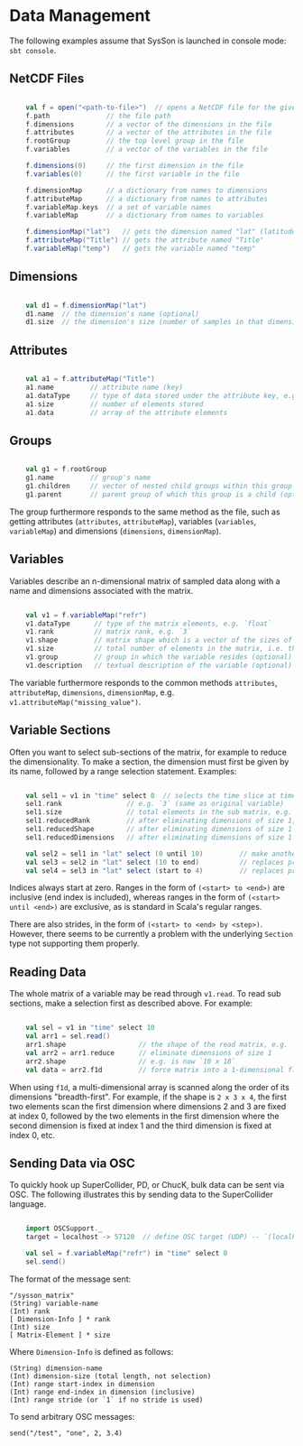 # Data Management

The following examples assume that SysSon is launched in console mode: `sbt console`.

## NetCDF Files

```scala

    val f = open("<path-to-file>")  // opens a NetCDF file for the given path
    f.path              // the file path
    f.dimensions        // a vector of the dimensions in the file
    f.attributes        // a vector of the attributes in the file
    f.rootGroup         // the top level group in the file
    f.variables         // a vector of the variables in the file

    f.dimensions(0)     // the first dimension in the file
    f.variables(0)      // the first variable in the file

    f.dimensionMap      // a dictionary from names to dimensions
    f.attributeMap      // a dictionary from names to attributes
    f.variableMap.keys  // a set of variable names
    f.variableMap       // a dictionary from names to variables

    f.dimensionMap("lat")   // gets the dimension named "lat" (latitude)
    f.attributeMap("Title") // gets the attribute named "Title"
    f.variableMap("temp")   // gets the variable named "temp"

```

## Dimensions

```scala

    val d1 = f.dimensionMap("lat")
    d1.name  // the dimension's name (optional)
    d1.size  // the dimension's size (number of samples in that dimension)

```

## Attributes

```scala

    val a1 = f.attributeMap("Title")
    a1.name         // attribute name (key)
    a1.dataType     // type of data stored under the attribute key, e.g. `String`
    a1.size         // number of elements stored
    a1.data         // array of the attribute elements

```

## Groups

```scala

    val g1 = f.rootGroup
    g1.name         // group's name
    g1.children     // vector of nested child groups within this group
    g1.parent       // parent group of which this group is a child (optional)

```

The group furthermore responds to the same method as the file, such as getting attributes (`attributes`, `attributeMap`), variables (`variables`, `variableMap`) and dimensions (`dimensions`, `dimensionMap`).

## Variables

Variables describe an n-dimensional matrix of sampled data along with a name and dimensions associated with the matrix.

```scala

    val v1 = f.variableMap("refr")
    v1.dataType      // type of the matrix elements, e.g. `float`
    v1.rank          // matrix rank, e.g. `3`
    v1.shape         // matrix shape which is a vector of the sizes of each dimension, e.g. `Vector(108, 10, 18)`
    v1.size          // total number of elements in the matrix, i.e. the product of the shape; e.g. `19440`
    v1.group         // group in which the variable resides (optional)
    v1.description   // textual description of the variable (optional)

```

The variable furthermore responds to the common methods `attributes`, `attributeMap`, `dimensions`, `dimensionMap`, e.g. `v1.attributeMap("missing_value")`.

## Variable Sections

Often you want to select sub-sections of the matrix, for example to reduce the dimensionality. To make a section, the dimension must first be given by its name, followed by a range selection statement. Examples:

```scala

    val sel1 = v1 in "time" select 0  // selects the time slice at time index 0
    sel1.rank                // e.g. `3` (same as original variable)
    sel1.size                // total elements in the sub matrix, e.g. `180`
    sel1.reducedRank         // after eliminating dimensions of size 1, e.g. `2`
    sel1.reducedShape        // after eliminating dimensions of size 1
    sel1.reducedDimensions   // after eliminating dimensions of size 1

    val sel2 = sel1 in "lat" select (0 until 10)         // make another selection
    val sel3 = sel2 in "lat" select (10 to end)          // replaces previous selection
    val sel4 = sel3 in "lat" select (start to 4)         // replaces previous selection

```

Indices always start at zero. Ranges in the form of `(<start> to <end>)` are inclusive (end index is included), whereas ranges in the form of `(<start> until <end>)` are exclusive, as is standard in Scala's regular ranges.

There are also strides, in the form of `(<start> to <end> by <step>)`. However, there seems to be currently a problem with the underlying `Section` type not supporting them properly.

## Reading Data

The whole matrix of a variable may be read through `v1.read`. To read sub sections, make a selection first as described above. For example:

```scala

    val sel = v1 in "time" select 10
    val arr1 = sel.read()
    arr1.shape                  // the shape of the read matrix, e.g. `1 x 10 x 18`
    val arr2 = arr1.reduce      // eliminate dimensions of size 1
    arr2.shape                  // e.g. is now `10 x 18`
    val data = arr2.f1d         // force matrix into a 1-dimensional float vector

```

When using `f1d`, a multi-dimensional array is scanned along the order of its dimensions "breadth-first". For example, if the shape is `2 x 3 x 4`, the first two elements scan the first dimension where dimensions 2 and 3 are fixed at index 0, followed by the two elements in the first dimension where the second dimension is fixed at index 1 and the third dimension is fixed at index 0, etc.

## Sending Data via OSC

To quickly hook up SuperCollider, PD, or ChucK, bulk data can be sent via OSC. The following illustrates this by sending data to the SuperCollider language.

```scala

    import OSCSupport._
    target = localhost -> 57120  // define OSC target (UDP) -- `(localhost, 57120)` is the default

    val sel = f.variableMap("refr") in "time" select 0
    sel.send()

```

The format of the message sent:

    "/sysson_matrix"
    (String) variable-name
    (Int) rank
    [ Dimension-Info ] * rank
    (Int) size
    [ Matrix-Element ] * size

Where `Dimension-Info` is defined as follows:

    (String) dimension-name
    (Int) dimension-size (total length, not selection)
    (Int) range start-index in dimension
    (Int) range end-index in dimension (inclusive)
    (Int) range stride (or `1` if no stride is used)

To send arbitrary OSC messages:

    send("/test", "one", 2, 3.4)
